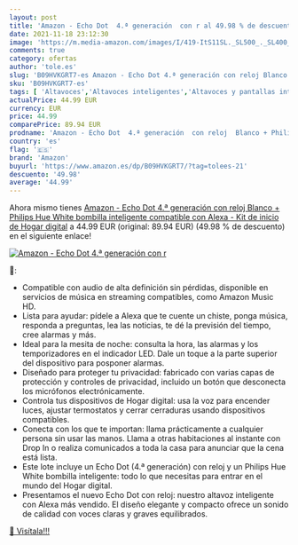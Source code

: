 ```yaml
---
layout: post
title: 'Amazon - Echo Dot  4.ª generación  con r al 49.98 % de descuento'
date: 2021-11-18 23:12:30
image: 'https://m.media-amazon.com/images/I/419-ItS11SL._SL500_._SL400_.jpg'
comments: true
category: ofertas
author: 'tole.es'
slug: 'B09HVKGRT7-es Amazon - Echo Dot 4.ª generación con reloj Blanco +...'
sku: 'B09HVKGRT7-es'
tags: [ 'Altavoces','Altavoces inteligentes','Altavoces y pantallas inteligentes Echo','Dispositivos Amazon','Dispositivos Amazon y Accesorios','Electrónica','Equipos de audio y Hi-Fi','alexa','amazon','hue','philips', ]
actualPrice: 44.99 EUR
currency: EUR
price: 44.99
comparePrice: 89.94 EUR
prodname: 'Amazon - Echo Dot  4.ª generación  con reloj  Blanco + Philips Hue White bombilla inteligente  compatible con Alexa - Kit de inicio de Hogar digital'
country: 'es'
flag: '🇪🇸'
brand: 'Amazon'
buyurl: 'https://www.amazon.es/dp/B09HVKGRT7/?tag=tolees-21'
descuento: '49.98'
average: '44.99'
---
```


Ahora mismo tienes [Amazon - Echo Dot  4.ª generación  con reloj  Blanco + Philips Hue White bombilla inteligente  compatible con Alexa - Kit de inicio de Hogar digital](https://www.amazon.es/dp/B09HVKGRT7/?tag=tolees-21) a 44.99 EUR (original: 89.94 EUR) (49.98 %  de descuento) en el siguiente enlace!

[![Amazon - Echo Dot  4.ª generación  con r](https://m.media-amazon.com/images/I/419-ItS11SL._SL500_._SL400_.jpg)](https://www.amazon.es/dp/B09HVKGRT7/?tag=tolees-21)

🔎:

- Compatible con audio de alta definición sin pérdidas, disponible en servicios de música en streaming compatibles, como Amazon Music HD.
- Lista para ayudar: pídele a Alexa que te cuente un chiste, ponga música, responda a preguntas, lea las noticias, te dé la previsión del tiempo, cree alarmas y más.
- Ideal para la mesita de noche: consulta la hora, las alarmas y los temporizadores en el indicador LED. Dale un toque a la parte superior del dispositivo para posponer alarmas.
- Diseñado para proteger tu privacidad: fabricado con varias capas de protección y controles de privacidad, incluido un botón que desconecta los micrófonos electrónicamente.
- Controla tus dispositivos de Hogar digital: usa la voz para encender luces, ajustar termostatos y cerrar cerraduras usando dispositivos compatibles.
- Conecta con los que te importan: llama prácticamente a cualquier persona sin usar las manos. Llama a otras habitaciones al instante con Drop In o realiza comunicados a toda la casa para anunciar que la cena está lista.
- Este lote incluye un Echo Dot (4.ª generación) con reloj y un Philips Hue White bombilla inteligente: todo lo que necesitas para entrar en el mundo del Hogar digital.
- Presentamos el nuevo Echo Dot con reloj: nuestro altavoz inteligente con Alexa más vendido. El diseño elegante y compacto ofrece un sonido de calidad con voces claras y graves equilibrados.

[🛒 Visítala!!!](https://www.amazon.es/dp/B09HVKGRT7/?tag=tolees-21)
